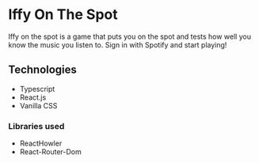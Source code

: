 # Iffy On The Spot
Iffy on the spot is a game that puts you on the spot and tests how well you know the music you listen to. Sign in with Spotify and start playing!

## Technologies
- Typescript
- React.js
- Vanilla CSS

### Libraries used
- ReactHowler
- React-Router-Dom
